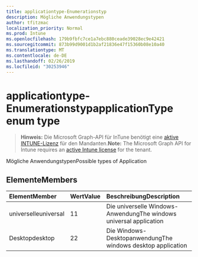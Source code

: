 ```yaml
---
title: applicationtype-Enumerationstyp
description: Mögliche Anwendungstypen
author: tfitzmac
localization_priority: Normal
ms.prod: Intune
ms.openlocfilehash: 179b9fbfc7ce1a7ebc880ceade39028ec9e42421
ms.sourcegitcommit: 873b99d9001d1b2af21836e47f15360b08e10a40
ms.translationtype: MT
ms.contentlocale: de-DE
ms.lasthandoff: 02/26/2019
ms.locfileid: "30253946"
---
```

# <a name="applicationtype-enum-type"></a><span data-ttu-id="a81c4-103">applicationtype-Enumerationstyp</span><span class="sxs-lookup"><span data-stu-id="a81c4-103">applicationType enum type</span></span>

> <span data-ttu-id="a81c4-104">**Hinweis:** Die Microsoft Graph-API für InTune benötigt eine [aktive INTUNE-Lizenz](https://go.microsoft.com/fwlink/?linkid=839381) für den Mandanten.</span><span class="sxs-lookup"><span data-stu-id="a81c4-104">**Note:** The Microsoft Graph API for Intune requires an [active Intune license](https://go.microsoft.com/fwlink/?linkid=839381) for the tenant.</span></span>

<span data-ttu-id="a81c4-105">Mögliche Anwendungstypen</span><span class="sxs-lookup"><span data-stu-id="a81c4-105">Possible types of Application</span></span>

## <a name="members"></a><span data-ttu-id="a81c4-106">Elemente</span><span class="sxs-lookup"><span data-stu-id="a81c4-106">Members</span></span>
|<span data-ttu-id="a81c4-107">Element</span><span class="sxs-lookup"><span data-stu-id="a81c4-107">Member</span></span>|<span data-ttu-id="a81c4-108">Wert</span><span class="sxs-lookup"><span data-stu-id="a81c4-108">Value</span></span>|<span data-ttu-id="a81c4-109">Beschreibung</span><span class="sxs-lookup"><span data-stu-id="a81c4-109">Description</span></span>|
|:---|:---|:---|
|<span data-ttu-id="a81c4-110">universelle</span><span class="sxs-lookup"><span data-stu-id="a81c4-110">universal</span></span>|<span data-ttu-id="a81c4-111">1</span><span class="sxs-lookup"><span data-stu-id="a81c4-111">1</span></span>|<span data-ttu-id="a81c4-112">Die universelle Windows-Anwendung</span><span class="sxs-lookup"><span data-stu-id="a81c4-112">The windows universal application</span></span>|
|<span data-ttu-id="a81c4-113">Desktop</span><span class="sxs-lookup"><span data-stu-id="a81c4-113">desktop</span></span>|<span data-ttu-id="a81c4-114">2</span><span class="sxs-lookup"><span data-stu-id="a81c4-114">2</span></span>|<span data-ttu-id="a81c4-115">Die Windows-Desktopanwendung</span><span class="sxs-lookup"><span data-stu-id="a81c4-115">The windows desktop application</span></span>|



